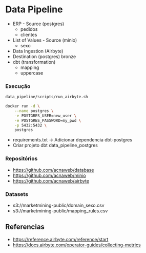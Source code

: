 # Data Pipeline

- ERP - Source (postgres)
	- pedidos
	- clientes	
- List of Values - Source (minio)	
	- sexo
- Data Ingestion (Airbyte)
- Destination (postgres) bronze
- dbt (transformation)
	- mapping
	- uppercase

### Execução

```sh
data_pipeline/scripts/run_airbyte.sh
```

```sh
docker run -d \
	--name postgres \
    -e POSTGRES_USER=new_user \
    -e POSTGRES_PASSWORD=my_pwd \
    -p 5432:5432 \
    postgres
```

- requirements.txt -> Adicionar dependencia dbt-postgres
- Criar projeto dbt data_pipeline_postgres

### Repositórios

- https://github.com/acnaweb/database
- https://github.com/acnaweb/minio
- https://github.com/acnaweb/airbyte

### Datasets

- s3://marketmining-public/domain_sexo.csv
- s3://marketmining-public/mapping_rules.csv

## Referencias

- https://reference.airbyte.com/reference/start
- https://docs.airbyte.com/operator-guides/collecting-metrics


